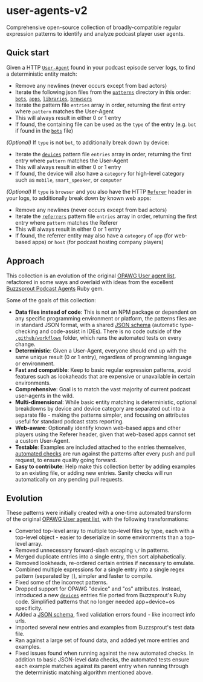 # user-agents-v2

Comprehensive open-source collection of broadly-compatible regular expression patterns to identify and analyze podcast player user agents.

## Quick start

Given a HTTP [`User-Agent`](https://developer.mozilla.org/en-US/docs/Web/HTTP/Headers/User-Agent) found in your podcast episode server logs, to find a deterministic entity match:
 - Remove any newlines (never occurs except from bad actors)
 - Iterate the following json files from the [`patterns`](/patterns) directory in this order: [`bots`](/patterns/bots.json), [`apps`](/patterns/apps.json), [`libraries`](/patterns/libraries.json), [`browsers`](/patterns/browsers.json)
 - Iterate the pattern file `entries` array in order, returning the first entry where `pattern` matches the User-Agent
 - This will always result in either 0 or 1 entry
 - If found, the containing file can be used as the `type` of the entry (e.g. `bot` if found in the [`bots`](/patterns/bots.json) file)

_(Optional)_ If `type` is not `bot`, to additionally break down by device:
 - Iterate the [`devices`](/patterns/devices.json) pattern file `entries` array in order, returning the first entry where `pattern` matches the User-Agent
 - This will always result in either 0 or 1 entry
 - If found, the device will also have a `category` for high-level category such as `mobile`, `smart_speaker`, or `computer`

_(Optional)_ If `type` is `browser` and you also have the HTTP [`Referer`](https://developer.mozilla.org/en-US/docs/Web/HTTP/Headers/Referer) header in your logs, to additionally break down by known web apps:
 - Remove any newlines (never occurs except from bad actors)
 - Iterate the [`referrers`](/patterns/referrers.json) pattern file `entries` array in order, returning the first entry where `pattern` matches the Referer
 - This will always result in either 0 or 1 entry
 - If found, the referrer entity may also have a `category` of `app` (for web-based apps) or `host` (for podcast hosting company players)

## Approach

This collection is an evolution of the original [OPAWG User agent list](https://github.com/opawg/user-agents), refactored in some ways and overlaid with ideas from the excellent [Buzzsprout Podcast Agents](https://github.com/buzzsprout/podcast-agent) Ruby gem.

Some of the goals of this collection:
 - **Data files instead of code**: This is not an NPM package or dependent on any specific programming environment or platform, the patterns files are in standard JSON format, with a shared [JSON schema](/schemas/patterns.schema.json) (automatic type-checking and code-assist in IDEs). There is no code outside of the [`.github/workflows`](/.github/workflows) folder, which runs the automated tests on every change.
 - **Deterministic**: Given a User-Agent, everyone should end up with the same unique result (0 or 1 entry), regardless of programming language or environment.
 - **Fast and compatible**: Keep to basic regular expression patterns, avoid features such as lookaheads that are expensive or unavailable in certain environments.
 - **Comprehensive**: Goal is to match the vast majority of current podcast user-agents in the wild.
 - **Multi-dimensional**: While basic entity matching is deterministic, optional breakdowns by device and device category are separated out into a separate file - making the patterns simpler, and focusing on attributes useful for standard podcast stats reporting.
 - **Web-aware**: Optionally identify known web-based apps and other players using the Referer header, given that web-based apps cannot set a custom User-Agent.
 - **Testable**: Examples are included attached to the entries themselves, [automated checks](/.github/workflows/patterns_test.ts) are run against the patterns after every push and pull request, to ensure quality going forward.
 - **Easy to contribute**: Help make this collection better by adding examples to an existing file, or adding new entries.  Sanity checks will run automatically on any pending pull requests.

## Evolution

These patterns were initially created with a one-time automated transform of the original [OPAWG User agent list](https://github.com/opawg/user-agents), with the following transformations:
 - Converted top-level array to multiple top-level files by type, each with a top-level object - easier to deserialize in some environments than a top-level array.
 - Removed unnecessary forward-slash escaping `\/` in patterns.
 - Merged duplicate entries into a single entry, then sort alphabetically.
 - Removed lookheads, re-ordered certain entries if necessary to emulate.
 - Combined multiple expressions for a single entry into a single regex pattern (separated by `|`), simpler and faster to compile.
 - Fixed some of the incorrect patterns.
 - Dropped support for OPAWG "device" and "os" attributes. Instead, introduced a new [`devices`](/patterns/devices.json) entries file ported from Buzzsprout's Ruby code. Simplified patterns that no longer needed app+device+os specificity.
 - Added a [JSON schema](/schemas/patterns.schema.json), fixed validation errors found - like incorrect info urls.
 - Imported several new entries and examples from Buzzsprout's test data file.
 - Ran against a large set of found data, and added yet more entries and examples.
 - Fixed issues found when running against the new automated checks.  In addition to basic JSON-level data checks, the automated tests ensure each example matches against its parent entry when running through the deterministic matching algorithm mentioned above.
